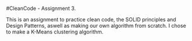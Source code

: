 #CleanCode - Assignment 3.

This is an assignment to practice clean code, the SOLID principles and Design Patterns, 
aswell as making our own algorithm from scratch. I chose to make a K-Means clustering algorithm. 

